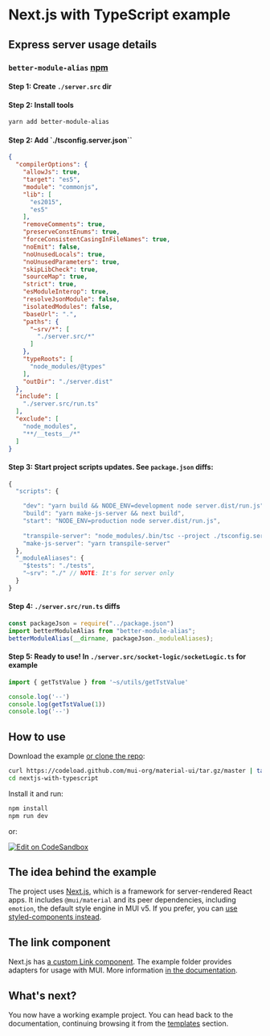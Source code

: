 # Next.js with TypeScript example

## Express server usage details

### `better-module-alias` [npm](https://www.npmjs.com/package/better-module-alias)

#### Step 1: Create `./server.src` dir

#### Step 2: Install tools
```bash
yarn add better-module-alias
```

#### Step 2: Add `./tsconfig.server.json``
```json
{
  "compilerOptions": {
    "allowJs": true,
    "target": "es5",
    "module": "commonjs",
    "lib": [
      "es2015",
      "es5"
    ],
    "removeComments": true,
    "preserveConstEnums": true,
    "forceConsistentCasingInFileNames": true,
    "noEmit": false,
    "noUnusedLocals": true,
    "noUnusedParameters": true,
    "skipLibCheck": true,
    "sourceMap": true,
    "strict": true,
    "esModuleInterop": true,
    "resolveJsonModule": false,
    "isolatedModules": false,
    "baseUrl": ".",
    "paths": {
      "~srv/*": [
        "./server.src/*"
      ]
    },
    "typeRoots": [
      "node_modules/@types"
    ],
    "outDir": "./server.dist"
  },
  "include": [
    "./server.src/run.ts"
  ],
  "exclude": [
    "node_modules",
    "**/__tests__/*"
  ]
}
```

#### Step 3: Start project scripts updates. See `package.json` diffs:
```js
{
  "scripts": {

    "dev": "yarn build && NODE_ENV=development node server.dist/run.js",
    "build": "yarn make-js-server && next build",
    "start": "NODE_ENV=production node server.dist/run.js",
    
    "transpile-server": "node_modules/.bin/tsc --project ./tsconfig.server.json --downlevelIteration",
    "make-js-server": "yarn transpile-server"
  },
  "_moduleAliases": {
    "$tests": "./tests",
    "~srv": "./" // NOTE: It's for server only
  }
}
```

#### Step 4: `./server.src/run.ts` diffs
```js
const packageJson = require("../package.json")
import betterModuleAlias from "better-module-alias";
betterModuleAlias(__dirname, packageJson._moduleAliases);
```

#### Step 5: Ready to use! In `./server.src/socket-logic/socketLogic.ts` for example
```ts
import { getTstValue } from '~s/utils/getTstValue'

console.log('--')
console.log(getTstValue(1))
console.log('--')
```

## How to use

Download the example [or clone the repo](https://github.com/mui-org/material-ui):

<!-- #default-branch-switch -->

```sh
curl https://codeload.github.com/mui-org/material-ui/tar.gz/master | tar -xz --strip=2  material-ui-master/examples/nextjs-with-typescript
cd nextjs-with-typescript
```

Install it and run:

```sh
npm install
npm run dev
```

or:

<!-- #default-branch-switch -->

[![Edit on CodeSandbox](https://codesandbox.io/static/img/play-codesandbox.svg)](https://codesandbox.io/s/github/mui-org/material-ui/tree/master/examples/nextjs-with-typescript)

## The idea behind the example

The project uses [Next.js](https://github.com/zeit/next.js), which is a framework for server-rendered React apps.
It includes `@mui/material` and its peer dependencies, including `emotion`, the default style engine in MUI v5. If you prefer, you can [use styled-components instead](https://mui.com/guides/interoperability/#styled-components).

## The link component

Next.js has [a custom Link component](https://nextjs.org/docs/api-reference/next/link).
The example folder provides adapters for usage with MUI.
More information [in the documentation](https://mui.com/guides/routing/#next-js).

## What's next?

<!-- #default-branch-switch -->

You now have a working example project.
You can head back to the documentation, continuing browsing it from the [templates](https://mui.com/getting-started/templates/) section.
